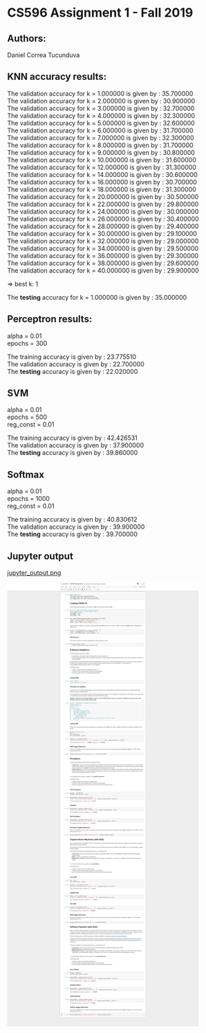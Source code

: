 # CS596 Assignment 1 - Fall 2019

## Authors:
Daniel Correa Tucunduva  
 
## KNN accuracy results:

The validation accuracy for k = 1.000000 is given by : 35.700000  
The validation accuracy for k = 2.000000 is given by : 30.900000  
The validation accuracy for k = 3.000000 is given by : 32.700000  
The validation accuracy for k = 4.000000 is given by : 32.300000  
The validation accuracy for k = 5.000000 is given by : 32.600000  
The validation accuracy for k = 6.000000 is given by : 31.700000  
The validation accuracy for k = 7.000000 is given by : 32.300000  
The validation accuracy for k = 8.000000 is given by : 31.700000  
The validation accuracy for k = 9.000000 is given by : 30.800000  
The validation accuracy for k = 10.000000 is given by : 31.600000  
The validation accuracy for k = 12.000000 is given by : 31.300000  
The validation accuracy for k = 14.000000 is given by : 30.600000  
The validation accuracy for k = 16.000000 is given by : 30.700000  
The validation accuracy for k = 18.000000 is given by : 31.300000  
The validation accuracy for k = 20.000000 is given by : 30.500000  
The validation accuracy for k = 22.000000 is given by : 29.800000  
The validation accuracy for k = 24.000000 is given by : 30.000000  
The validation accuracy for k = 26.000000 is given by : 30.400000  
The validation accuracy for k = 28.000000 is given by : 29.400000  
The validation accuracy for k = 30.000000 is given by : 29.100000  
The validation accuracy for k = 32.000000 is given by : 29.000000  
The validation accuracy for k = 34.000000 is given by : 29.500000  
The validation accuracy for k = 36.000000 is given by : 29.300000  
The validation accuracy for k = 38.000000 is given by : 29.600000  
The validation accuracy for k = 40.000000 is given by : 29.900000  
  
  => best k: 1  
  
The **testing** accuracy for k = 1.000000 is given by : 35.000000  

## Perceptron results:

alpha = 0.01  
epochs = 300  

The training accuracy is given by : 23.775510  
The validation accuracy is given by : 22.700000  
The **testing** accuracy is given by : 22.020000  

## SVM

alpha = 0.01  
epochs = 500  
reg_const = 0.01  

The training accuracy is given by : 42.426531  
The validation accuracy is given by : 37.900000  
The **testing** accuracy is given by : 39.860000  

## Softmax

alpha = 0.01  
epochs = 1000  
reg_const = 0.01  

The training accuracy is given by : 40.830612  
The validation accuracy is given by : 39.900000  
The **testing** accuracy is given by : 39.700000  


## Jupyter output

<a href="https://github.com/danieltucunduva/cs596_assignment1/blob/master/jupyter_output.png">jupyter_output.png</a>  
  
  
<img src="https://github.com/danieltucunduva/cs596_assignment1/blob/master/jupyter_output.png" alt="jupyter output"/>